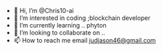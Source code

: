 - 👋 Hi, I’m @Chris10-ai
- 👀 I’m interested in coding ;blockchain developer 
- 🌱 I’m currently learning .. phyton 
- 💞️ I’m looking to collaborate on ..
- 📫 How to reach me email judjason46@gmail.com 

<!---
Chris10-ai/Chris10-ai is a ✨ special ✨ repository because its `README.md` (this file) appears on your GitHub profile.
You can click the Preview link to take a look at your changes.
--->
